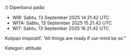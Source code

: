 ⏰ Diperbarui pada:
- WIB: Sabtu, 13 September 2025 14.21.42 UTC
- WITA: Sabtu, 13 September 2025 15.21.42 UTC
- WIT: Sabtu, 13 September 2025 16.21.42 UTC

Kutipan Inspiratif:
"All things are ready if our mind be so."


Kategori: attitude

